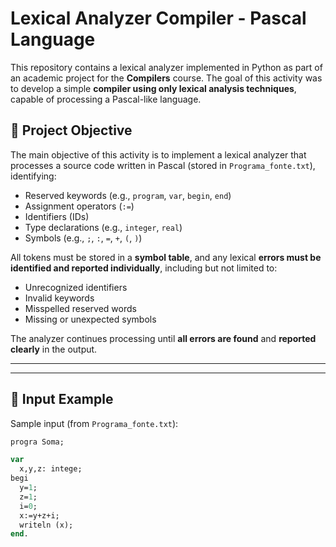 # Lexical Analyzer Compiler - Pascal Language

This repository contains a lexical analyzer implemented in Python as part of an academic project for the **Compilers** course. The goal of this activity was to develop a simple **compiler using only lexical analysis techniques**, capable of processing a Pascal-like language.

## 📌 Project Objective

The main objective of this activity is to implement a lexical analyzer that processes a source code written in Pascal (stored in `Programa_fonte.txt`), identifying:

- Reserved keywords (e.g., `program`, `var`, `begin`, `end`)
- Assignment operators (`:=`)
- Identifiers (IDs)
- Type declarations (e.g., `integer`, `real`)
- Symbols (e.g., `;`, `:`, `=`, `+`, `(`, `)`)

All tokens must be stored in a **symbol table**, and any lexical **errors must be identified and reported individually**, including but not limited to:

- Unrecognized identifiers
- Invalid keywords
- Misspelled reserved words
- Missing or unexpected symbols

The analyzer continues processing until **all errors are found** and **reported clearly** in the output.

---


---

## 🧪 Input Example

Sample input (from `Programa_fonte.txt`):

```pascal
progra Soma;

var
  x,y,z: intege;
begi
  y=1;
  z=1;
  i=0;
  x:=y+z+i;
  writeln (x);
end.
